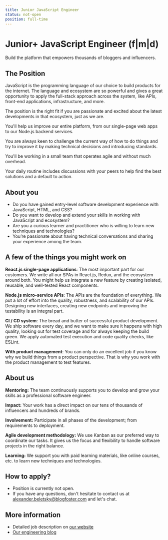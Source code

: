 ```yaml
---
title: Junior JavaScript Engineer
status: not-open
position: full-time
---
```


# Junior+ JavaScript Engineer (f|m|d)

Build the platform that empowers thousands of bloggers and influencers.

## The Position

JavaScript is the programming language of our choice to build products for the internet. The language and ecosystem are so powerful and gives a great opportunity to apply the full-stack approach across the system, like APIs, front-end applications, infrastructure, and more.

The position is the right fit if you are passionate and excited about the latest developments in that ecosystem, just as we are.

You'll help us improve our entire platform, from our single-page web apps to our Node.js backend services.

You are always keen to challenge the current way of how to do things and try to improve it by making technical decisions and introducing standards.

You'll be working in a small team that operates agile and without much overhead.

Your daily routine includes discussions with your peers to help find the best solutions and a default to action.

## About you

- Do you have gained entry-level software development experience with JavaScript, HTML, and CSS?
- Do you want to develop and extend your skills in working with JavaScript and ecosystem?
- Are you a curious learner and practitioner who is willing to learn new techniques and technologies?
- You’re passionate about having technical conversations and sharing your experience among the team.

## A few of the things you might work on

**React.js single-page applications**: The most important part for our customers. We write all our SPAs in React.js, Redux, and the ecosystem around both. You might help us integrate a new feature by creating isolated, reusable, and well-tested React components.

**Node.js micro-service APIs**: The APIs are the foundation of everything. We put a lot of effort into the quality, robustness, and scalability of our APIs. Designing new interfaces, creating new endpoints and improving the testability is an integral part.

**CI / CD system**: The bread and butter of successful product development. We ship software every day, and we want to make sure it happens with high quality, looking out for test coverage and for always keeping the build green. We apply automated test execution and code quality checks, like ESLint.

**With product management**: You can only do an excellent job if you know why we build things from a product perspective. That is why you work with the product management to test features.

## About us

**Mentoring:** The team continuously supports you to develop and grow your skills as a professional software engineer.

**Impact:** Your work has a direct impact on our tens of thousands of influencers and hundreds of brands.

**Involvement:** Participate in all phases of the development; from requirements to deployment.

**Agile development methodology:** We use Kanban as our preferred way to coordinate our tasks. It gives us the focus and flexibility to handle software projects in the right balance.

**Learning:** We support you with paid learning materials, like online courses, etc. to learn new techniques and technologies.

## How to apply?

- Position is currently not open.
- If you have any questions, don't hesitate to contact us at alexander.beletsky@blogfoster.com and let's chat.

## More information

- Detailed job description on [our website](https://www.blogfoster.com/engineering/jobs/javascript-engineer/)
- [Our engineering blog](https://engineering.blogfoster.com)
